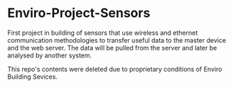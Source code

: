 # Enviro-Project-Sensors
First project in building of sensors that use wireless and ethernet communication methodologies to transfer useful data to the master device and the web server. The data will be pulled from the server and later be analysed by another system.

This repo's contents were deleted due to proprietary conditions of Enviro Building Sevices.
